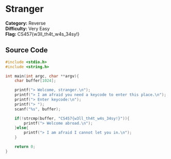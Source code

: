 # Stranger

**Category:** Reverse\
**Difficulty:** Very Easy\
**Flag:** CS457{w3ll_th4t_w4s_34sy!}

## Source Code

```c
#include <stdio.h>
#include <string.h>

int main(int argc, char **argv){
    char buffer[1024];

    printf("> Welcome, stranger.\n");
    printf("> I am afraid you need a keycode to enter this place.\n");
    printf("> Enter keycode:\n");
    printf("> ");
    scanf("%s", buffer);

    if(!strcmp(buffer, "CS457{w3ll_th4t_w4s_34sy!}")){
        printf("> Welcome abroad.\n");
    }else{
        printf("> I am afraid I cannot let you in.\n");
    }

    return 0;
}
```